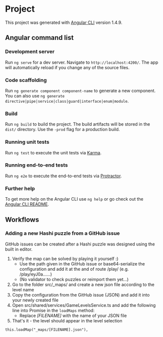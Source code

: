 # Project

This project was generated with [Angular CLI](https://github.com/angular/angular-cli) version 1.4.9.

## Angular command list

### Development server

Run `ng serve` for a dev server. Navigate to `http://localhost:4200/`. The app will automatically reload if you change any of the source files.

### Code scaffolding

Run `ng generate component component-name` to generate a new component. You can also use `ng generate directive|pipe|service|class|guard|interface|enum|module`.

### Build

Run `ng build` to build the project. The build artifacts will be stored in the `dist/` directory. Use the `-prod` flag for a production build.

### Running unit tests

Run `ng test` to execute the unit tests via [Karma](https://karma-runner.github.io).

### Running end-to-end tests

Run `ng e2e` to execute the end-to-end tests via [Protractor](http://www.protractortest.org/).

### Further help

To get more help on the Angular CLI use `ng help` or go check out the [Angular CLI README](https://github.com/angular/angular-cli/blob/master/README.md).

## Workflows

### Adding a new Hashi puzzle from a GitHub issue

GitHub issues can be created after a Hashi puzzle was designed using the built in editor.

1. Verify the map can be solved by playing it yourself :)
   - Use the path given in the GitHub issue or base64-serialize the configuration and add it at the and of route /play/
  (e.g. /play/eyJ0a......)
   - (No validator to check puzzles or reimport them yet...)
2. Go to the folder src/_maps/ and create a new json file according to the level name
3. Copy the configuration from the GitHub issue (JSON) and add it into your newly created file
4. Open src/shared/services/GameLevelsService.ts and add the following line into Promise in the `loadMaps` method:
   - Replace *[FILENAME]* with the name of your JSON file
5. That's it - the level should appear in the level selection
```
this.loadMap("_maps/[FILENAME].json"),
```

